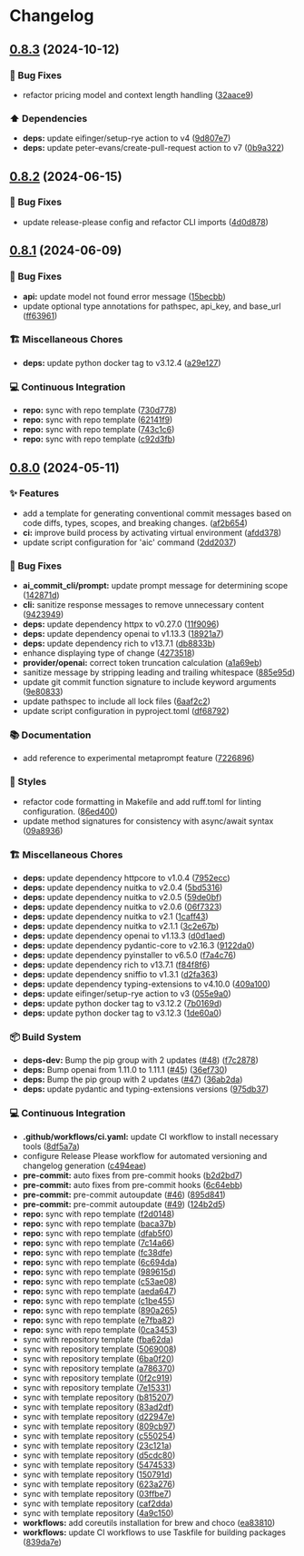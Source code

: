 # Changelog

## [0.8.3](https://github.com/liblaf/ai-commit-cli/compare/v0.8.2...v0.8.3) (2024-10-12)


### 🐛 Bug Fixes

* refactor pricing model and context length handling ([32aace9](https://github.com/liblaf/ai-commit-cli/commit/32aace9dc152a2cacc7bf713e45b25e30b1ac00b))


### ⬆️ Dependencies

* **deps:** update eifinger/setup-rye action to v4 ([9d807e7](https://github.com/liblaf/ai-commit-cli/commit/9d807e70029f67c57cfcd0698c8afb788b98b14d))
* **deps:** update peter-evans/create-pull-request action to v7 ([0b9a322](https://github.com/liblaf/ai-commit-cli/commit/0b9a3226fc4974cbb5fd6bd68a627699a88bf1e7))

## [0.8.2](https://github.com/liblaf/ai-commit-cli/compare/v0.8.1...v0.8.2) (2024-06-15)

### 🐛 Bug Fixes

- update release-please config and refactor CLI imports ([4d0d878](https://github.com/liblaf/ai-commit-cli/commit/4d0d878ff70cb6e4f3bb76595df3ed01d711d316))

## [0.8.1](https://github.com/liblaf/ai-commit-cli/compare/v0.8.0...v0.8.1) (2024-06-09)

### 🐛 Bug Fixes

- **api:** update model not found error message ([15becbb](https://github.com/liblaf/ai-commit-cli/commit/15becbb76516d1d77ec8f8fe5defbab7b92e73c0))
- update optional type annotations for pathspec, api_key, and base_url ([ff63961](https://github.com/liblaf/ai-commit-cli/commit/ff639617e133e6a0b2427e3c2220fcf70babada8))

### 🏗 Miscellaneous Chores

- **deps:** update python docker tag to v3.12.4 ([a29e127](https://github.com/liblaf/ai-commit-cli/commit/a29e12727a6d627415d77780ea22ff0b90c4dda3))

### 💻 Continuous Integration

- **repo:** sync with repo template ([730d778](https://github.com/liblaf/ai-commit-cli/commit/730d778c94009e0b8242ade78fbf600a39bf8e92))
- **repo:** sync with repo template ([62141f9](https://github.com/liblaf/ai-commit-cli/commit/62141f999ff04a6a7625dcbda2be1ea9b6f774d8))
- **repo:** sync with repo template ([743c1c6](https://github.com/liblaf/ai-commit-cli/commit/743c1c675fd239ee1ae4bf75f0af4b6dd672e3a4))
- **repo:** sync with repo template ([c92d3fb](https://github.com/liblaf/ai-commit-cli/commit/c92d3fb1594be167e752942016b57922ff798051))

## [0.8.0](https://github.com/liblaf/ai-commit-cli/compare/v0.7.0...v0.8.0) (2024-05-11)

### ✨ Features

- add a template for generating conventional commit messages based on code diffs, types, scopes, and breaking changes. ([af2b654](https://github.com/liblaf/ai-commit-cli/commit/af2b6548789893e7d08077bdd5a63816f91bf181))
- **ci:** improve build process by activating virtual environment ([afdd378](https://github.com/liblaf/ai-commit-cli/commit/afdd3787f83c8d9b076ec2aa4c86e2809a1b9477))
- update script configuration for 'aic' command ([2dd2037](https://github.com/liblaf/ai-commit-cli/commit/2dd20373bacb40961c8d1e7412db64255f308954))

### 🐛 Bug Fixes

- **ai_commit_cli/prompt:** update prompt message for determining scope ([142871d](https://github.com/liblaf/ai-commit-cli/commit/142871d44d66ceae2c07f1697dcd6bb4e6610020))
- **cli:** sanitize response messages to remove unnecessary content ([9423949](https://github.com/liblaf/ai-commit-cli/commit/9423949c9cf193ba4e2bab985e90d30761e18e17))
- **deps:** update dependency httpx to v0.27.0 ([11f9096](https://github.com/liblaf/ai-commit-cli/commit/11f90966a6593ca7d99f3f5cbcd15a3aa6019f49))
- **deps:** update dependency openai to v1.13.3 ([18921a7](https://github.com/liblaf/ai-commit-cli/commit/18921a70dbc418ec75790672377d1c9993708333))
- **deps:** update dependency rich to v13.7.1 ([db8833b](https://github.com/liblaf/ai-commit-cli/commit/db8833b858229380d0ff241b4c6d47f12c97dec6))
- enhance displaying type of change ([4273518](https://github.com/liblaf/ai-commit-cli/commit/4273518cf94e3fc2a5081f4192f666c5768d3300))
- **provider/openai:** correct token truncation calculation ([a1a69eb](https://github.com/liblaf/ai-commit-cli/commit/a1a69ebb23e984fd185c7d287782e48bb0d6fc01))
- sanitize message by stripping leading and trailing whitespace ([885e95d](https://github.com/liblaf/ai-commit-cli/commit/885e95df3d435fd3df1d46d3f2f315ffe0fd5139))
- update git commit function signature to include keyword arguments ([9e80833](https://github.com/liblaf/ai-commit-cli/commit/9e80833258b8c6e1622df83787f24ba4ca306070))
- update pathspec to include all lock files ([6aaf2c2](https://github.com/liblaf/ai-commit-cli/commit/6aaf2c2bfdb85656fd0394eeccc706342f101be1))
- update script configuration in pyproject.toml ([df68792](https://github.com/liblaf/ai-commit-cli/commit/df687927c24529c89a5156f3fe9d0d43e316c6fa))

### 📚 Documentation

- add reference to experimental metaprompt feature ([7226896](https://github.com/liblaf/ai-commit-cli/commit/7226896be992cbf3be3d54c4fd879181bcb5654d))

### 🎨 Styles

- refactor code formatting in Makefile and add ruff.toml for linting configuration. ([86ed400](https://github.com/liblaf/ai-commit-cli/commit/86ed4005c5dd0fbd4db886e77704dc93a976ce64))
- update method signatures for consistency with async/await syntax ([09a8936](https://github.com/liblaf/ai-commit-cli/commit/09a89367528909e883ace2ecd73aa3db0c9d5c4f))

### 🏗 Miscellaneous Chores

- **deps:** update dependency httpcore to v1.0.4 ([7952ecc](https://github.com/liblaf/ai-commit-cli/commit/7952ecc782d84bd3d629daed20775fbc6a120196))
- **deps:** update dependency nuitka to v2.0.4 ([5bd5316](https://github.com/liblaf/ai-commit-cli/commit/5bd5316e05da406b717558eb64f8c8393f14fd55))
- **deps:** update dependency nuitka to v2.0.5 ([59de0bf](https://github.com/liblaf/ai-commit-cli/commit/59de0bfd49f586756108eefc279b5d7efb6678b9))
- **deps:** update dependency nuitka to v2.0.6 ([06f7323](https://github.com/liblaf/ai-commit-cli/commit/06f7323a383c6aa0e8e02ea7b1eb517795bf7616))
- **deps:** update dependency nuitka to v2.1 ([1caff43](https://github.com/liblaf/ai-commit-cli/commit/1caff43c228938ba35c543066164ee7b28650331))
- **deps:** update dependency nuitka to v2.1.1 ([3c2e67b](https://github.com/liblaf/ai-commit-cli/commit/3c2e67bd28a9a88fb4eccd0a5a83c095304ad3d2))
- **deps:** update dependency openai to v1.13.3 ([d0d1aed](https://github.com/liblaf/ai-commit-cli/commit/d0d1aed0fa389aaafc21d055c0c0353577d9f1b6))
- **deps:** update dependency pydantic-core to v2.16.3 ([9122da0](https://github.com/liblaf/ai-commit-cli/commit/9122da099ca8a6facdb32b87b8c53d19f777abfb))
- **deps:** update dependency pyinstaller to v6.5.0 ([f7a4c76](https://github.com/liblaf/ai-commit-cli/commit/f7a4c7676f684a8a8825811410fed8ab6611c719))
- **deps:** update dependency rich to v13.7.1 ([f84f8f6](https://github.com/liblaf/ai-commit-cli/commit/f84f8f633dfd2f5d6c0f5b6f1fd9af1699de6733))
- **deps:** update dependency sniffio to v1.3.1 ([d2fa363](https://github.com/liblaf/ai-commit-cli/commit/d2fa3630c838cbf0f37ff3e2d54b141209a4b0d1))
- **deps:** update dependency typing-extensions to v4.10.0 ([409a100](https://github.com/liblaf/ai-commit-cli/commit/409a100ee62c058d7036f013d24a27fce175a84a))
- **deps:** update eifinger/setup-rye action to v3 ([055e9a0](https://github.com/liblaf/ai-commit-cli/commit/055e9a0bdebeeccde02ab994dbb6d72524bcb5fe))
- **deps:** update python docker tag to v3.12.2 ([7b0169d](https://github.com/liblaf/ai-commit-cli/commit/7b0169dfbf9eaf89998f85de1836017a115b5caa))
- **deps:** update python docker tag to v3.12.3 ([1de60a0](https://github.com/liblaf/ai-commit-cli/commit/1de60a0b2f0802116d08bece732dae88577245c5))

### 📦 Build System

- **deps-dev:** Bump the pip group with 2 updates ([#48](https://github.com/liblaf/ai-commit-cli/issues/48)) ([f7c2878](https://github.com/liblaf/ai-commit-cli/commit/f7c2878c260fb64a11103078bc6c635d336b31f2))
- **deps:** Bump openai from 1.11.0 to 1.11.1 ([#45](https://github.com/liblaf/ai-commit-cli/issues/45)) ([36ef730](https://github.com/liblaf/ai-commit-cli/commit/36ef730818729d5c11cd6c8d8b00f267167c951e))
- **deps:** Bump the pip group with 2 updates ([#47](https://github.com/liblaf/ai-commit-cli/issues/47)) ([36ab2da](https://github.com/liblaf/ai-commit-cli/commit/36ab2da7d20e06cac4ce7a48e128b139491eb637))
- **deps:** update pydantic and typing-extensions versions ([975db37](https://github.com/liblaf/ai-commit-cli/commit/975db37c15306f8c1eb53245b46739c46cc97103))

### 💻 Continuous Integration

- **.github/workflows/ci.yaml:** update CI workflow to install necessary tools ([8df5a7a](https://github.com/liblaf/ai-commit-cli/commit/8df5a7af65579787a40b59f0ebe4ef5af7c39218))
- configure Release Please workflow for automated versioning and changelog generation ([c494eae](https://github.com/liblaf/ai-commit-cli/commit/c494eae3e8b0e953a9c4c2e758a3ba8bcc79af3b))
- **pre-commit:** auto fixes from pre-commit hooks ([b2d2bd7](https://github.com/liblaf/ai-commit-cli/commit/b2d2bd76c7d078068b5b7b5d95ea88ce3e390717))
- **pre-commit:** auto fixes from pre-commit hooks ([6c64ebb](https://github.com/liblaf/ai-commit-cli/commit/6c64ebb8698a44c8581542ce7fe90614f51d6baa))
- **pre-commit:** pre-commit autoupdate ([#46](https://github.com/liblaf/ai-commit-cli/issues/46)) ([895d841](https://github.com/liblaf/ai-commit-cli/commit/895d84193bb6b86b47238c408718b31d38675285))
- **pre-commit:** pre-commit autoupdate ([#49](https://github.com/liblaf/ai-commit-cli/issues/49)) ([124b2d5](https://github.com/liblaf/ai-commit-cli/commit/124b2d556f452bc46c742dfd570c43a3674e330b))
- **repo:** sync with repo template ([f2d0148](https://github.com/liblaf/ai-commit-cli/commit/f2d01488183f639c5d81483d867cb59abf9083db))
- **repo:** sync with repo template ([baca37b](https://github.com/liblaf/ai-commit-cli/commit/baca37b4f3271a2535f6eb45b9841154c727f26a))
- **repo:** sync with repo template ([dfab5f0](https://github.com/liblaf/ai-commit-cli/commit/dfab5f00f1e104cb670e3bdc5b048e907141d508))
- **repo:** sync with repo template ([7c14a66](https://github.com/liblaf/ai-commit-cli/commit/7c14a66eeeab1acbe9557ee9268565c34772a0ec))
- **repo:** sync with repo template ([fc38dfe](https://github.com/liblaf/ai-commit-cli/commit/fc38dfe6b451f70eaf022e2b9f078c2ab6a92c05))
- **repo:** sync with repo template ([6c694da](https://github.com/liblaf/ai-commit-cli/commit/6c694daea625977a3b7e52da6b9c8be72b974a44))
- **repo:** sync with repo template ([989615d](https://github.com/liblaf/ai-commit-cli/commit/989615d7b34c8b48ea360a687aca8d98d2838639))
- **repo:** sync with repo template ([c53ae08](https://github.com/liblaf/ai-commit-cli/commit/c53ae0839d56ff2476c96f84734799494ba58205))
- **repo:** sync with repo template ([aeda647](https://github.com/liblaf/ai-commit-cli/commit/aeda6473dabd9b206b94b16a4fa5993ed1f469f3))
- **repo:** sync with repo template ([c1be455](https://github.com/liblaf/ai-commit-cli/commit/c1be455ffa7e53ee1a472c4810ba1a0ed5d12c3a))
- **repo:** sync with repo template ([890a265](https://github.com/liblaf/ai-commit-cli/commit/890a26511a5280c7f08f3acc16ed783e4352d907))
- **repo:** sync with repo template ([e7fba82](https://github.com/liblaf/ai-commit-cli/commit/e7fba82444c845b488b61ae8ffabce222a342825))
- **repo:** sync with repo template ([0ca3453](https://github.com/liblaf/ai-commit-cli/commit/0ca345335381bbd576b8e64a3fd0473546787295))
- sync with repository template ([fba62da](https://github.com/liblaf/ai-commit-cli/commit/fba62da717c2e1bdba5fc04c26ca33253b1cade4))
- sync with repository template ([5069008](https://github.com/liblaf/ai-commit-cli/commit/506900873ff09782f384057ef5fee528effa3927))
- sync with repository template ([6ba0f20](https://github.com/liblaf/ai-commit-cli/commit/6ba0f20e29af5f4c7f96845c794b48a454d55c39))
- sync with repository template ([a786370](https://github.com/liblaf/ai-commit-cli/commit/a7863704152113b1bc8865eda6a4d0aa5c47cfce))
- sync with repository template ([0f2c919](https://github.com/liblaf/ai-commit-cli/commit/0f2c9190608ea57408729eccb7dfbc7975031f25))
- sync with repository template ([7e15331](https://github.com/liblaf/ai-commit-cli/commit/7e15331f6c67d3f4b2181c7e252b8ec7278b626a))
- sync with template repository ([b815207](https://github.com/liblaf/ai-commit-cli/commit/b815207c056832b9a19fa42633225d7236a48803))
- sync with template repository ([83ad2df](https://github.com/liblaf/ai-commit-cli/commit/83ad2dfaa07dbe889e7aefeb13f79372f57d316b))
- sync with template repository ([d22947e](https://github.com/liblaf/ai-commit-cli/commit/d22947e3437a36fc28fb7b126c92344fe2cc505d))
- sync with template repository ([809cb97](https://github.com/liblaf/ai-commit-cli/commit/809cb97a95250fecae7d495b1d763a8bbd91a5e4))
- sync with template repository ([c550254](https://github.com/liblaf/ai-commit-cli/commit/c5502542e9cf1bbb62ee9b02d8b8111c367384b2))
- sync with template repository ([23c121a](https://github.com/liblaf/ai-commit-cli/commit/23c121ad6b87d7177f74ba6dac6715d31b6a9b4b))
- sync with template repository ([d5cdc80](https://github.com/liblaf/ai-commit-cli/commit/d5cdc80aa9009bdd571a3f233498264076b17e34))
- sync with template repository ([5474533](https://github.com/liblaf/ai-commit-cli/commit/5474533789e280a417c57d918b87c07dbe454d4c))
- sync with template repository ([150791d](https://github.com/liblaf/ai-commit-cli/commit/150791d863c64a88d66a3a0541873ffc18d2eba4))
- sync with template repository ([623a276](https://github.com/liblaf/ai-commit-cli/commit/623a27636ed7579791d71ddfd52d84fdf3afe61b))
- sync with template repository ([03ffbe7](https://github.com/liblaf/ai-commit-cli/commit/03ffbe75eafe5d8edaf412c833315eca38fc1b4a))
- sync with template repository ([caf2dda](https://github.com/liblaf/ai-commit-cli/commit/caf2dda6786271292a907d811fcf3e038d1228c7))
- sync with template repository ([4a9c150](https://github.com/liblaf/ai-commit-cli/commit/4a9c15086bebc5e0ff88518fa2e1eda62f01527a))
- **workflows:** add coreutils installation for brew and choco ([ea83810](https://github.com/liblaf/ai-commit-cli/commit/ea838106f17c910203c01cf6e17e63165d7cfc29))
- **workflows:** update CI workflows to use Taskfile for building packages ([839da7e](https://github.com/liblaf/ai-commit-cli/commit/839da7ebca2acb7ab61f49a75c03f1c2cbb03729))
